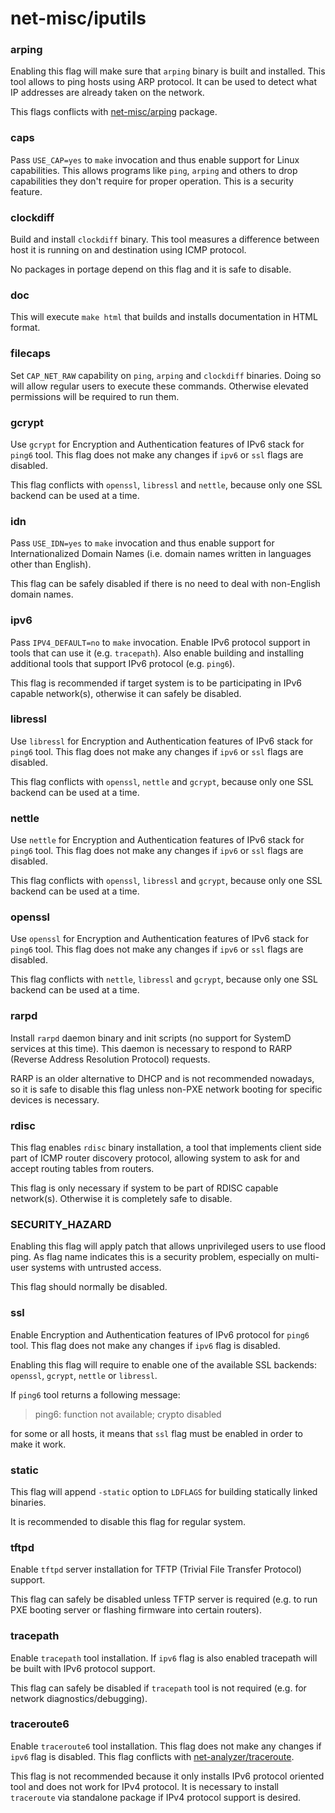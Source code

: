 # net-misc/iputils
### arping
Enabling this flag will make sure that `arping` binary is built and installed. This tool allows to ping hosts using ARP protocol. It can be used to detect what IP addresses are already taken on the network.

This flags conflicts with [net-misc/arping](arping.md) package.

### caps
Pass `USE_CAP=yes` to `make` invocation and thus enable support for Linux capabilities. This allows programs like `ping`, `arping` and others to drop capabilities they don't require for proper operation. This is a security feature.

### clockdiff
Build and install `clockdiff` binary. This tool measures a difference between host it is running on and destination using ICMP protocol.

No packages in portage depend on this flag and it is safe to disable.

### doc
This will execute `make html` that builds and installs documentation in HTML format.

### filecaps
Set `CAP_NET_RAW` capability on `ping`, `arping` and `clockdiff` binaries. Doing so will allow regular users to execute these commands. Otherwise elevated permissions will be required to run them.

### gcrypt
Use `gcrypt` for Encryption and Authentication features of IPv6 stack for `ping6` tool. This flag does not make any changes if `ipv6` or `ssl` flags are disabled.

This flag conflicts with `openssl`, `libressl` and `nettle`, because only one SSL backend can be used at a time.

### idn
Pass `USE_IDN=yes` to `make` invocation and thus enable support for Internationalized Domain Names (i.e. domain names written in languages other than English).

This flag can be safely disabled if there is no need to deal with non-English domain names.

### ipv6
Pass `IPV4_DEFAULT=no` to `make` invocation. Enable IPv6 protocol support in tools that can use it (e.g. `tracepath`). Also enable building and installing additional tools that support IPv6 protocol (e.g. `ping6`).

This flag is recommended if target system is to be participating in IPv6 capable network(s), otherwise it can safely be disabled.

### libressl
Use `libressl` for Encryption and Authentication features of IPv6 stack for `ping6` tool. This flag does not make any changes if `ipv6` or `ssl` flags are disabled.

This flag conflicts with `openssl`, `nettle` and `gcrypt`, because only one SSL backend can be used at a time.

### nettle
Use `nettle` for Encryption and Authentication features of IPv6 stack for `ping6` tool. This flag does not make any changes if `ipv6` or `ssl` flags are disabled.

This flag conflicts with `openssl`, `libressl` and `gcrypt`, because only one SSL backend can be used at a time.

### openssl
Use `openssl` for Encryption and Authentication features of IPv6 stack for `ping6` tool. This flag does not make any changes if `ipv6` or `ssl` flags are disabled.

This flag conflicts with `nettle`, `libressl` and `gcrypt`, because only one SSL backend can be used at a time.

### rarpd
Install `rarpd` daemon binary and init scripts (no support for SystemD services at this time). This daemon is necessary to respond to RARP (Reverse Address Resolution Protocol) requests.

RARP is an older alternative to DHCP and is not recommended nowadays, so it is safe to disable this flag unless non-PXE network booting for specific devices is necessary.

### rdisc
This flag enables `rdisc` binary installation, a tool that implements client side part of ICMP router discovery protocol, allowing system to ask for and accept routing tables from routers.

This flag is only necessary if system to be part of RDISC capable network(s). Otherwise it is completely safe to disable.

### SECURITY_HAZARD
Enabling this flag will apply patch that allows unprivileged users to use flood ping. As flag name indicates this is a security problem, especially on multi-user systems with untrusted access.

This flag should normally be disabled.

### ssl
Enable Encryption and Authentication features of IPv6 protocol for `ping6` tool. This flag does not make any changes if `ipv6` flag is disabled.

Enabling this flag will require to enable one of the available SSL backends: `openssl`, `gcrypt`, `nettle` or `libressl`.

If `ping6` tool returns a following message:

> ping6: function not available; crypto disabled

for some or all hosts, it means that `ssl` flag must be enabled in order to make it work.

### static
This flag will append `-static` option to `LDFLAGS` for building statically linked binaries.

It is recommended to disable this flag for regular system.

### tftpd
Enable `tftpd` server installation for TFTP (Trivial File Transfer Protocol) support.

This flag can safely be disabled unless TFTP server is required (e.g. to run PXE booting server or flashing firmware into certain routers).

### tracepath
Enable `tracepath` tool installation. If `ipv6` flag is also enabled tracepath will be built with IPv6 protocol support.

This flag can safely be disabled if `tracepath` tool is not required (e.g. for network diagnostics/debugging).

### traceroute6
Enable `traceroute6` tool installation. This flag does not make any changes if `ipv6` flag is disabled. This flag conflicts with [net-analyzer/traceroute](../../net-analyzer/traceroute.md).

This flag is not recommended because it only installs IPv6 protocol oriented tool and does not work for IPv4 protocol. It is necessary to install `traceroute` via standalone package if IPv4 protocol support is desired.

